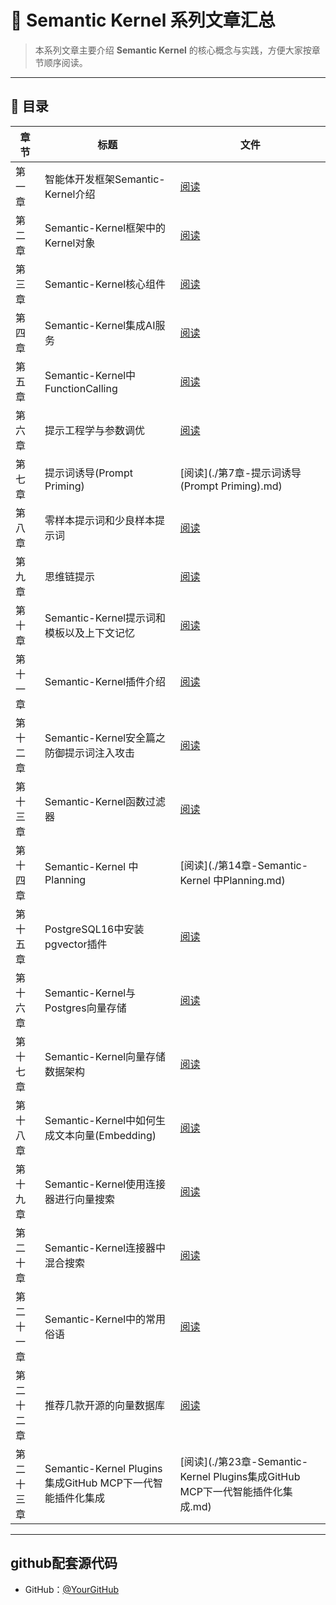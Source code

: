 # 📘 Semantic Kernel 系列文章汇总

> 本系列文章主要介绍 **Semantic Kernel** 的核心概念与实践，方便大家按章节顺序阅读。

---

## 📑 目录

| 章节 | 标题 | 文件 |
|------|------|------|
| 第一章 | 智能体开发框架Semantic-Kernel介绍 | [阅读](./第1章-智能体开发框架Semantic-Kernel介绍.md) |
| 第二章 | Semantic-Kernel框架中的Kernel对象 | [阅读](./第2章-Semantic-Kernel框架中的Kernel对象.md) |
| 第三章 | Semantic-Kernel核心组件 | [阅读](./第3章-Semantic-Kernel核心组件.md) |
| 第四章 | Semantic-Kernel集成AI服务 | [阅读](./第4章-Semantic-Kernel集成AI服务.md) |
| 第五章 | Semantic-Kernel中FunctionCalling | [阅读](./第5章-Semantic-Kernel中FunctionCalling.md) |
| 第六章 | 提示工程学与参数调优 | [阅读](./第6章-提示工程学与参数调优.md) |
| 第七章 | 提示词诱导(Prompt Priming) | [阅读](./第7章-提示词诱导(Prompt Priming).md) |
| 第八章 | 零样本提示词和少良样本提示词 | [阅读](./第8章-零样本提示词和少良样本提示词.md) |
| 第九章 | 思维链提示 | [阅读](./第9章-思维链提示.md) |
| 第十章 | Semantic-Kernel提示词和模板以及上下文记忆 | [阅读](./第10章-Semantic-Kernel提示词和模板以及上下文记忆.md) |
| 第十一章 | Semantic-Kernel插件介绍 | [阅读](./第11章-Semantic-Kernel插件介绍.md) |
| 第十二章 | Semantic-Kernel安全篇之防御提示词注入攻击 | [阅读](./第12章-Semantic-Kernel安全篇之防御提示词注入攻击.md) |
| 第十三章 | Semantic-Kernel函数过滤器 | [阅读](./第13章-Semantic-Kernel函数过滤器.md) |
| 第十四章 | Semantic-Kernel 中Planning | [阅读](./第14章-Semantic-Kernel 中Planning.md) |
| 第十五章 | PostgreSQL16中安装pgvector插件 | [阅读](./第15章-PostgreSQL16中安装pgvector插件.md) |
| 第十六章 | Semantic-Kernel与Postgres向量存储 | [阅读](./第16章-Semantic-Kernel与Postgres向量存储.md) |
| 第十七章 | Semantic-Kernel向量存储数据架构 | [阅读](./第17章-Semantic-Kernel向量存储数据架构.md) |
| 第十八章 | Semantic-Kernel中如何生成文本向量(Embedding) | [阅读](./第18章-Semantic-Kernel中如何生成文本向量(Embedding).md) |
| 第十九章 | Semantic-Kernel使用连接器进行向量搜索 | [阅读](./第19章-Semantic-Kernel使用连接器进行向量搜索.md) |
| 第二十章 | Semantic-Kernel连接器中混合搜索 | [阅读](./第20章-Semantic-Kernel连接器中混合搜索.md) |
| 第二十一章 | Semantic-Kernel中的常用俗语 | [阅读](./第21课-Semantic-Kernel中的常用俗语.md) |
| 第二十二章 | 推荐几款开源的向量数据库 | [阅读](./第22课-推荐几款开源的向量数据库.md) |
| 第二十三章 | Semantic-Kernel  Plugins集成GitHub MCP下一代智能插件化集成 | [阅读](./第23章-Semantic-Kernel  Plugins集成GitHub MCP下一代智能插件化集成.md) |

---

## github配套源代码

- GitHub：[@YourGitHub](https://github.com/yourname)  

